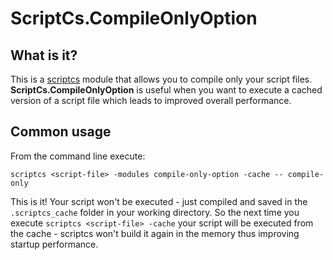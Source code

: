 # ScriptCs.CompileOnlyOption

## What is it?
This is a [scriptcs](https://github.com/scriptcs/scriptcs) module that allows you to compile only your script files. **ScriptCs.CompileOnlyOption** is useful when you want to execute a cached version of a script file which leads to improved overall performance.

## Common usage
From the command line execute:
```
scriptcs <script-file> -modules compile-only-option -cache -- compile-only
```

This is it! Your script won't be executed - just compiled and saved in the `.scriptcs_cache` folder in your working directory. So the next time you execute `scriptcs <script-file> -cache` your script will be executed from the cache - scriptcs won't build it again in the memory thus improving startup performance.
